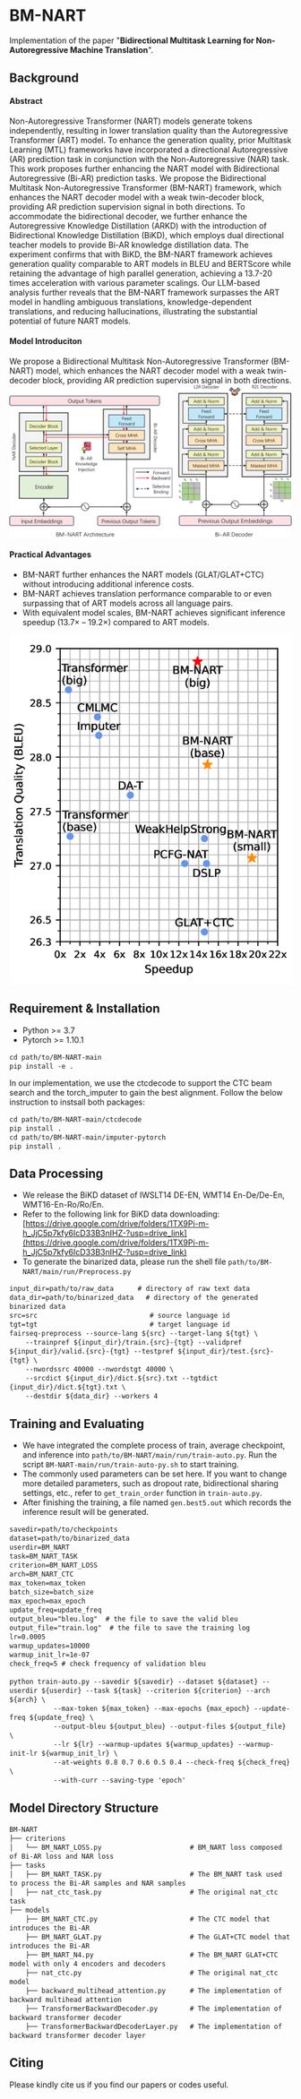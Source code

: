 # BM-NART
Implementation of the paper "**Bidirectional Multitask Learning for Non-Autoregressive Machine Translation**".
## Background
#### Abstract
Non-Autoregressive Transformer (NART) models generate tokens independently, resulting in lower translation quality than the Autoregressive Transformer (ART) model. To enhance the generation quality, prior Multitask Learning (MTL) frameworks have incorporated a directional Autoregressive (AR) prediction task in conjunction with the Non-Autoregressive (NAR) task. This work proposes further enhancing the NART model with Bidirectional Autoregressive (Bi-AR) prediction tasks. We propose the Bidirectional Multitask Non-Autoregressive Transformer (BM-NART) framework, which enhances the NART decoder model with a weak twin-decoder block, providing AR prediction supervision signal in both directions. To accommodate the bidirectional decoder, we further enhance the Autoregressive Knowledge Distillation (ARKD) with the introduction of Bidirectional Knowledge Distillation (BiKD), which employs dual directional teacher models to provide Bi-AR knowledge distillation data. The experiment confirms that with BiKD, the BM-NART framework achieves generation quality comparable to ART models in BLEU and BERTScore while retaining the advantage of high parallel generation, achieving a 13.7-20 times acceleration with various parameter scalings. Our LLM-based analysis further reveals that the BM-NART framework surpasses the ART model in handling ambiguous translations, knowledge-dependent translations, and reducing hallucinations, illustrating the substantial potential of future NART models.
#### Model Introduciton
We propose a Bidirectional Multitask Non-Autoregressive  Transformer (BM-NART) model, which  enhances the NART decoder model with  a weak twin-decoder block, providing AR prediction supervision signal in both directions.
![overall_model_arch](https://github.com/nlp2ct-shijie/BM-NART/blob/main/Assets/BM_NART_Architecture.png)
#### Practical Advantages
- BM-NART further enhances the NART models (GLAT/GLAT+CTC) without introducing additional inference costs.
- BM-NART achieves translation performance comparable to or even surpassing that of ART models across all language pairs.
- With equivalent model scales, BM-NART achieves significant inference speedup (13.7× – 19.2×) compared to ART models.

<div align=center>
<img src="https://github.com/nlp2ct-shijie/BM-NART/blob/main/Assets/Result_of_BM_NART.png">
</div>

## Requirement & Installation
- Python >= 3.7
- Pytorch >= 1.10.1
```shell
cd path/to/BM-NART-main
pip install -e .
```
In our implementation, we use the ctcdecode to support the CTC beam search and the torch_imputer to gain the best alignment. Follow the below instruction to instsall both packages:
```shell
cd path/to/BM-NART-main/ctcdecode
pip install .
cd path/to/BM-NART-main/imputer-pytorch
pip install .
```
## Data Processing
- We release the BiKD dataset of IWSLT14 DE-EN, WMT14 En-De/De-En, WMT16-En-Ro/Ro/En. 
- Refer to the following link for BiKD data downloading:  [https://drive.google.com/drive/folders/1TX9Pi-m-h_JjC5p7kfy6IcD33B3nIHZ-?usp=drive_link](https://drive.google.com/drive/folders/1TX9Pi-m-h_JjC5p7kfy6IcD33B3nIHZ-?usp=drive_link)
- To generate the binarized data, please run the shell file `path/to/BM-NART/main/run/Preprocess.py`
```shell
input_dir=path/to/raw_data      # directory of raw text data
data_dir=path/to/binarized_data   # directory of the generated binarized data
src=src                            # source language id
tgt=tgt                            # target language id
fairseq-preprocess --source-lang ${src} --target-lang ${tgt} \
    --trainpref ${input_dir}/train.{src}-{tgt} --validpref ${input_dir}/valid.{src}-{tgt} --testpref ${input_dir}/test.{src}-{tgt} \
    --nwordssrc 40000 --nwordstgt 40000 \
    --srcdict ${input_dir}/dict.${src}.txt --tgtdict {input_dir}/dict.${tgt}.txt \
    --destdir ${data_dir} --workers 4
```

## Training and Evaluating
-  We have integrated the complete process of train, average checkpoint, and inference into `path/to/BM-NART/main/run/train-auto.py`. Run the script `BM-NART-main/run/train-auto-py.sh` to start training.
-  The commonly used parameters can be set here. If you want to change more detailed parameters, such as dropout rate, bidirectional sharing settings, etc., refer to `get_train_order` function in `train-auto.py`.
- After finishing the training, a file named `gen.best5.out` which records the inference result will be generated.
```shell
savedir=path/to/checkpoints
dataset=path/to/binarized_data
userdir=BM_NART
task=BM_NART_TASK
criterion=BM_NART_LOSS
arch=BM_NART_CTC
max_token=max_token
batch_size=batch_size
max_epoch=max_epoch
update_freq=update_freq
output_bleu="bleu.log"  # the file to save the valid bleu
output_file="train.log"  # the file to save the training log
lr=0.0005
warmup_updates=10000
warmup_init_lr=1e-07
check_freq=5 # check frequency of validation bleu

python train-auto.py --savedir ${savedir} --dataset ${dataset} --userdir ${userdir} --task ${task} --criterion ${criterion} --arch ${arch} \
		   --max-token ${max_token} --max-epochs {max_epoch} --update-freq ${update_freq} \
		   --output-bleu ${output_bleu} --output-files ${output_file} \
		   --lr ${lr} --warmup-updates ${warmup_updates} --warmup-init-lr ${warmup_init_lr} \
		   --at-weights 0.8 0.7 0.6 0.5 0.4 --check-freq ${check_freq} \
		   --with-curr --saving-type 'epoch'
```

## Model Directory Structure
```
BM-NART
├── criterions
│   └── BM_NART_LOSS.py                      # BM_NART loss composed of Bi-AR loss and NAR loss
├── tasks
│   ├── BM_NART_TASK.py                      # The BM_NART task used to process the Bi-AR samples and NAR samples 
│   ├── nat_ctc_task.py                      # The original nat_ctc task
├── models
    ├── BM_NART_CTC.py                       # The CTC model that introduces the Bi-AR 
    ├── BM_NART_GLAT.py                      # The GLAT+CTC model that introduces the Bi-AR 
    ├── BM_NART_N4.py                        # The BM_NART GLAT+CTC model with only 4 encoders and decoders
    ├── nat_ctc.py                           # The original nat_ctc model
    ├── backward_multihead_attention.py      # The implementation of backward multihead attention
    ├── TransformerBackwardDecoder.py        # The implementation of backward transformer decoder
    ├── TransformerBackwardDecoderLayer.py   # The implementation of backward transformer decoder layer
```
## Citing
Please kindly cite us if you find our papers or codes useful.
